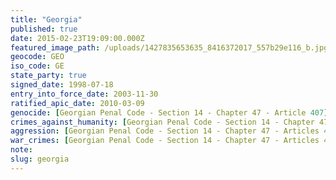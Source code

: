 ```yaml
---
title: "Georgia"
published: true
date: 2015-02-23T19:09:00.000Z
featured_image_path: /uploads/1427835653635_8416372017_557b29e116_b.jpg
geocode: GEO
iso_code: GE
state_party: true
signed_date: 1998-07-18
entry_into_force_date: 2003-11-30
ratified_apic_date: 2010-03-09
genocide: [Georgian Penal Code - Section 14 - Chapter 47 - Article 407](https://iccdb.hrlc.net/data/doc/183/keyword/46/)
crimes_against_humanity: [Georgian Penal Code - Section 14 - Chapter 47 - Article 408](https://iccdb.hrlc.net/data/doc/183/keyword/13/) [Georgia - Law amending Criminal Code - No. 41(48), 1999 - Article 408](https://iccdb.hrlc.net/data/doc/140/keyword/13/)
aggression: [Georgian Penal Code - Section 14 - Chapter 47 - Articles 404, 405](https://iccdb.hrlc.net/data/doc/183/keyword/1/)
war_crimes: [Georgian Penal Code - Section 14 - Chapter 47 - Articles 411-413](https://iccdb.hrlc.net/data/doc/183/keyword/145/) [Georgia - Law amending Criminal Code - No. 41(48), 1999 - Articles 411, 413](https://iccdb.hrlc.net/data/doc/140/keyword/145/)
note:
slug: georgia
---
```

